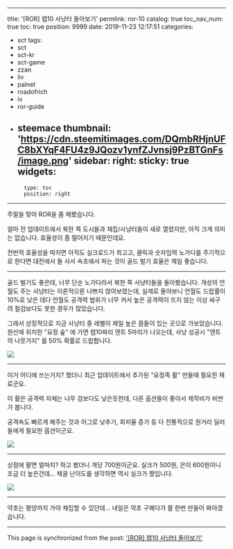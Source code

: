 
---
title: '[ROR] 렙10 사냥터 돌아보기'
permlink: ror-10
catalog: true
toc_nav_num: true
toc: true
position: 9999
date: 2019-11-23 12:17:51
categories:
- sct
tags:
- sct
- sct-kr
- sct-game
- zzan
- liv
- palnet
- roadofrich
- iv
- ror-guide
- steemace
thumbnail: 'https://cdn.steemitimages.com/DQmbRHjnUFC8bXYqF4FU4z9JQozv1ynfZJvnsj9PzBTGnFs/image.png'
sidebar:
    right:
        sticky: true
widgets:
    -
        type: toc
        position: right
---


주말을 맞아 ROR을 좀 해봤습니다. 

얼마 전 업데이트에서 북한 쪽 도시들과 채집/사냥터들이 새로 열렸지만, 아직 크게 의미는 없습니다. 효율성이 좀 떨어지기 때문인데요.

전반적 효율성을 따지면 아직도 실크로드가 최고고, 클릭과 숫자입력 노가다를 주기적으로 한다면 대전에서 돌 사서 속초에서 파는 것이 골드 벌기 효율은 제일 좋습니다.

---

골드 벌기도 좋은데, 너무 단순 노가다라서 북한 쪽 사냥터들을 돌아봤습니다. 개성의 언월도 주는 사냥터는 이론적으론 나쁘지 않아보였는데, 실제로 돌아보니 언월도 드랍률이 10%로 낮은 데다 언월도 공격력 범위가 너무 커서 높은 공격력이 뜨지 않는 이상 싸구려 철검보다도 못한 경우가 많았습니다. 

그래서 상징적으로 지금 사냥터 중 레벨이 제일 높은 몹들이 있는 곳으로 가보았습니다. 원산에 위치한 "요정 숲" 에 가면  렙10짜리 엔트 5마리가 나오는데, 사냥 성공시 "엔트의 나뭇가지" 를  50% 확률로 드랍합니다.

![](https://cdn.steemitimages.com/DQmbRHjnUFC8bXYqF4FU4z9JQozv1ynfZJvnsj9PzBTGnFs/image.png)
<br>

---

이거 어디에 쓰는거지? 했더니 최근 업데이트에서 추가된 "요정족 활" 만들때 필요한 재료군요. 

이 활은 공격력 자체는 나무 검보다도 낮은듯한데, 다른 옵션들이 좋아서 제작비가 비싼가 봅니다. 

공격속도 빠르게 해주는 것과 어그로 낮추기, 회피율 증가 등 다 전통적으로 원거리 딜러들에게 필요한 옵션이군요.  

![](https://cdn.steemitimages.com/DQmfX62kuJU67EFcnAEGciSnjfGa3gLxkwxgvhXbMp95Rhj/image.png)
<br>

---

상점에 팔면 얼마지? 하고 봤더니 개당 700원이군요. 실크가 500원, 은이 600원이니 조금 더 높은건데... 채굴 난이도를 생각하면 역시 실크가 짱입니다.

![](https://cdn.steemitimages.com/DQmPtoCoBQdw6S1HTuFnfjxtnvqVEGorWkMdDJSvdL9A8Tf/image.png)
<br>

---

약초는 평양까지 가야 채집할 수 있던데... 내일은 약초 구해다가 활 한번 만들어 봐야겠습니다.

- - -

This page is synchronized from the post: ['[ROR] 렙10 사냥터 돌아보기'](https://steemit.com/@glory7/ror-10)
